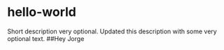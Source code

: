 # hello-world
Short description very optional.
Updated this description with some very optional text.
##Hey Jorge

